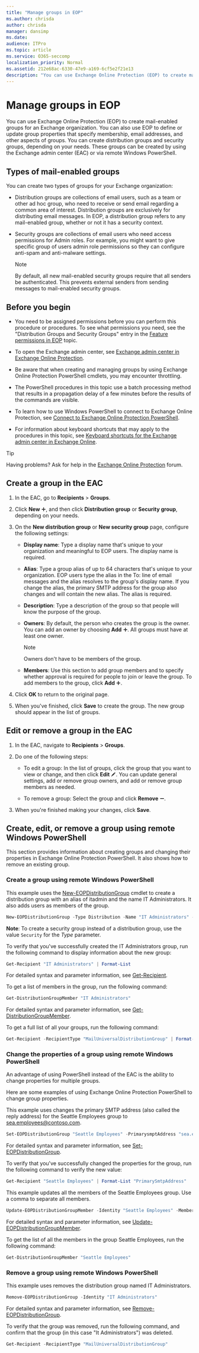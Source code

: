 ```yaml
---
title: "Manage groups in EOP"
ms.author: chrisda
author: chrisda
manager: dansimp
ms.date:
audience: ITPro
ms.topic: article
ms.service: O365-seccomp
localization_priority: Normal
ms.assetid: 212e68ac-6330-47e9-a169-6cf5e2f21e13
description: "You can use Exchange Online Protection (EOP) to create mail-enabled groups for an Exchange organization. You can also use EOP to define or update group properties that specify membership, email addresses, and other aspects of groups."
---
```


# Manage groups in EOP

 You can use Exchange Online Protection (EOP) to create mail-enabled groups for an Exchange organization. You can also use EOP to define or update group properties that specify membership, email addresses, and other aspects of groups. You can create distribution groups and security groups, depending on your needs. These groups can be created by using the Exchange admin center (EAC) or via remote Windows PowerShell.

## Types of mail-enabled groups

You can create two types of groups for your Exchange organization:

- Distribution groups are collections of email users, such as a team or other ad hoc group, who need to receive or send email regarding a common area of interest. Distribution groups are exclusively for distributing email messages. In EOP, a distribution group refers to any mail-enabled group, whether or not it has a security context.

- Security groups are collections of email users who need access permissions for Admin roles. For example, you might want to give specific group of users admin role permissions so they can configure anti-spam and anti-malware settings.

    > [!NOTE]
    > By default, all new mail-enabled security groups require that all senders be authenticated. This prevents external senders from sending messages to mail-enabled security groups.

## Before you begin

- You need to be assigned permissions before you can perform this procedure or procedures. To see what permissions you need, see the "Distribution Groups and Security Groups" entry in the [Feature permissions in EOP](feature-permissions-in-eop.md) topic.

- To open the Exchange admin center, see [Exchange admin center in Exchange Online Protection](exchange-admin-center-in-exchange-online-protection-eop.md).

- Be aware that when creating and managing groups by using Exchange Online Protection PowerShell cmdlets, you may encounter throttling.

- The PowerShell procedures in this topic use a batch processing method that results in a propagation delay of a few minutes before the results of the commands are visible.

- To learn how to use Windows PowerShell to connect to Exchange Online Protection, see [Connect to Exchange Online Protection PowerShell](https://docs.microsoft.com/powershell/exchange/exchange-eop/connect-to-exchange-online-protection-powershell).

- For information about keyboard shortcuts that may apply to the procedures in this topic, see [Keyboard shortcuts for the Exchange admin center in Exchange Online](https://docs.microsoft.com/Exchange/accessibility/keyboard-shortcuts-in-admin-center).

> [!TIP]
> Having problems? Ask for help in the [Exchange Online Protection](https://go.microsoft.com/fwlink/p/?linkId=285351) forum.

## Create a group in the EAC

1. In the EAC, go to **Recipients** \> **Groups**.

2. Click **New** ![Add Icon](../media/ITPro-EAC-AddIcon.gif), and then click **Distribution group** or **Security group**, depending on your needs.

3. On the **New distribution group** or **New security group** page, configure the following settings:

   - **Display name**: Type a display name that's unique to your organization and meaningful to EOP users. The display name is required.

   - **Alias**: Type a group alias of up to 64 characters that's unique to your organization. EOP users type the alias in the To: line of email messages and the alias resolves to the group's display name. If you change the alias, the primary SMTP address for the group also changes and will contain the new alias. The alias is required.

   - **Description**: Type a description of the group so that people will know the purpose of the group.

   - **Owners**: By default, the person who creates the group is the owner. You can add an owner by choosing **Add** ![Add Icon](../media/ITPro-EAC-AddIcon.gif). All groups must have at least one owner.

     > [!NOTE]
     > Owners don't have to be members of the group.

   - **Members**: Use this section to add group members and to specify whether approval is required for people to join or leave the group. To add members to the group, click **Add** ![Add Icon](../media/ITPro-EAC-AddIcon.gif).

4. Click **OK** to return to the original page.

5. When you've finished, click **Save** to create the group. The new group should appear in the list of groups.

## Edit or remove a group in the EAC

1. In the EAC, navigate to **Recipients** \> **Groups**.

2. Do one of the following steps:

   - To edit a group: In the list of groups, click the group that you want to view or change, and then click **Edit** ![Edit icon](../media/ITPro-EAC-EditIcon.gif). You can update general settings, add or remove group owners, and add or remove group members as needed.

   - To remove a group: Select the group and click **Remove** ![Remove icon](../media/ITPro-EAC-RemoveIcon.gif).

3. When you're finished making your changes, click **Save**.

## Create, edit, or remove a group using remote Windows PowerShell

This section provides information about creating groups and changing their properties in Exchange Online Protection PowerShell. It also shows how to remove an existing group.

### Create a group using remote Windows PowerShell

This example uses the [New-EOPDistributionGroup](https://docs.microsoft.com/powershell/module/exchange/users-and-groups/New-EOPDistributionGroup) cmdlet to create a distribution group with an alias of itadmin and the name IT Administrators. It also adds users as members of the group.

```PowerShell
New-EOPDistributionGroup -Type Distribution -Name "IT Administrators" -Alias itadmin -Members @("Member1","Member2","Member3") -ManagedBy Member1
```

**Note**: To create a security group instead of a distribution group, use the value `Security` for the *Type* parameter.

To verify that you've successfully created the IT Administrators group, run the following command to display information about the new group:

```PowerShell
Get-Recipient "IT Administrators" | Format-List
```

For detailed syntax and parameter information, see [Get-Recipient](https://docs.microsoft.com/powershell/module/exchange/users-and-groups/Get-Recipient).

To get a list of members in the group, run the following command:

```PowerShell
Get-DistributionGroupMember "IT Administrators"
```

For detailed syntax and parameter information, see [Get-DistributionGroupMember](https://docs.microsoft.com/powershell/module/exchange/users-and-groups/get-distributiongroupmember).

To get a full list of all your groups, run the following command:

```PowerShell
Get-Recipient -RecipientType "MailUniversalDistributionGroup" | Format-Table | more
```

### Change the properties of a group using remote Windows PowerShell

An advantage of using PowerShell instead of the EAC is the ability to change properties for multiple groups.

Here are some examples of using Exchange Online Protection PowerShell to change group properties.

This example uses changes the primary SMTP address (also called the reply address) for the Seattle Employees group to sea.employees@contoso.com.

```PowerShell
Set-EOPDistributionGroup "Seattle Employees" -PrimarysmptAddress "sea.employees@contoso.com"
```

For detailed syntax and parameter information, see [Set-EOPDistributionGroup](https://docs.microsoft.com/powershell/module/exchange/users-and-groups/set-eopdistributiongroup).

To verify that you've successfully changed the properties for the group, run the following command to verify the new value:

```PowerShell
Get-Recipient "Seattle Employees" | Format-List "PrimarySmtpAddress"
```

This example updates all the members of the Seattle Employees group. Use a comma to separate all members.

```PowerShell
Update-EOPDistributionGroupMember -Identity "Seattle Employees" -Members @("Member1","Member2","Member3","Member4","Member5")
```

For detailed syntax and parameter information, see [Update-EOPDistributionGroupMember](https://docs.microsoft.com/powershell/module/exchange/users-and-groups/update-eopdistributiongroupmember).

To get the list of all the members in the group Seattle Employees, run the following command:

```PowerShell
Get-DistributionGroupMember "Seattle Employees"
```

### Remove a group using remote Windows PowerShell

This example uses removes the distribution group named IT Administrators.

```PowerShell
Remove-EOPDistributionGroup -Identity "IT Administrators"
```

For detailed syntax and parameter information, see [Remove-EOPDistributionGroup](https://docs.microsoft.com/powershell/module/exchange/users-and-groups/remove-eopdistributiongroup).

To verify that the group was removed, run the following command, and confirm that the group (in this case "It Administrators") was deleted.

```PowerShell
Get-Recipient -RecipientType "MailUniversalDistributionGroup"
```
